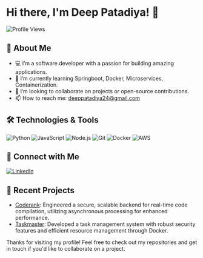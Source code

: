 # Hi there, I'm Deep Patadiya! 👋

![Profile Views](https://komarev.com/ghpvc/?username=MrDx24&color=blue)

## 🚀 About Me

- 💻 I’m a software developer with a passion for building amazing applications.
- 🌱 I’m currently learning Springboot, Docker, Microservices, Containerization.
- 👯 I’m looking to collaborate on projects or open-source contributions.
- 📫 How to reach me: deeppatadiya24@gmail.com

## 🛠️ Technologies & Tools

![Python](https://img.shields.io/badge/-Python-333333?style=flat&logo=python)
![JavaScript](https://img.shields.io/badge/-JavaScript-333333?style=flat&logo=javascript)
![Node.js](https://img.shields.io/badge/-Node.js-333333?style=flat&logo=node.js)
![Git](https://img.shields.io/badge/-Git-333333?style=flat&logo=git)
![Docker](https://img.shields.io/badge/-Docker-333333?style=flat&logo=docker)
![AWS](https://img.shields.io/badge/-AWS-333333?style=flat&logo=amazon-aws)

## 🔗 Connect with Me

[![LinkedIn](https://img.shields.io/badge/-LinkedIn-0077B5?style=flat&logo=linkedin)](https://www.linkedin.com/in/your-profile)

## 📝 Recent Projects

- [Coderank](https://github.com/MrDx24/coderank): Engineered a secure, scalable backend for real-time code compilation, utilizing asynchronous processing for enhanced performance.
- [Taskmaster](https://github.com/MrDx24/taskmaster): Developed a task management system with robust security features and efficient resource management through Docker.


Thanks for visiting my profile! Feel free to check out my repositories and get in touch if you'd like to collaborate on a project.

